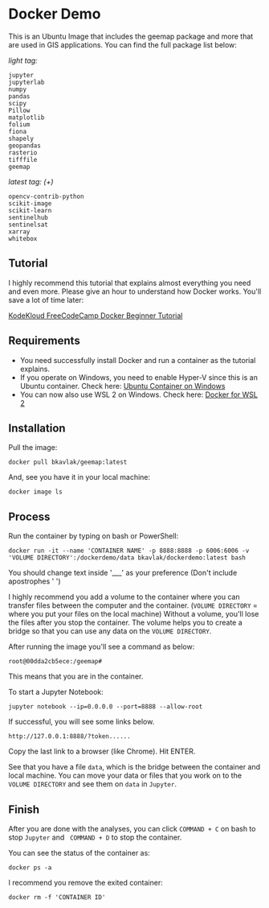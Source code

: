 # Docker Demo

This is an Ubuntu Image that includes the geemap package and more that are used in GIS applications. You can find the full package list below:

*light tag:*

```
jupyter
jupyterlab
numpy
pandas
scipy
Pillow
matplotlib
folium
fiona
shapely
geopandas
rasterio
tifffile
geemap
```

*latest tag: (+)*

```
opencv-contrib-python
scikit-image
scikit-learn
sentinelhub
sentinelsat
xarray
whitebox
```
## Tutorial

I highly recommend this tutorial that explains almost everything you need and even more. Please give an hour to understand how Docker works. You'll save a lot of time later:

[KodeKloud FreeCodeCamp Docker Beginner Tutorial](https://www.youtube.com/watch?v=fqMOX6JJhGo&t=4516s)

## Requirements

* You need successfully install Docker and run a container as the tutorial explains.
* If you operate on Windows, you need to enable Hyper-V since this is an Ubuntu container. Check here: [Ubuntu Container on Windows](https://ubuntu.com/tutorials/tutorial-windows-ubuntu-hyperv-containers#1-overview)
* You can now also use WSL 2 on Windows. Check here: [Docker for WSL 2](https://docs.docker.com/docker-for-windows/wsl/)


## Installation

Pull the image:

```docker pull bkavlak/geemap:latest```

And, see you have it in your local machine:

```docker image ls```

## Process

Run the container by typing on bash or PowerShell:

```
docker run -it --name 'CONTAINER NAME' -p 8888:8888 -p 6006:6006 -v 'VOLUME DIRECTORY':/dockerdemo/data bkavlak/dockerdemo:latest bash
```

You should change text inside '___' as your preference (Don't include apostrophes ' ')

I highly recommend you add a volume to the container where you can transfer files between the computer and the container. (```VOLUME DIRECTORY``` = where you put your files on the local machine) Without a volume, you'll lose the files after you stop the container. The volume helps you to create a bridge so that you can use any data on the ```VOLUME DIRECTORY```.

After running the image you'll see a command as below:

```root@00dda2cb5ece:/geemap#```

This means that you are in the container.

To start a Jupyter Notebook:

```jupyter notebook --ip=0.0.0.0 --port=8888 --allow-root```

If successful, you will see some links below.

```
http://127.0.0.1:8888/?token......
```

Copy the last link to a browser (like Chrome). Hit ENTER.

See that you have a file ```data```, which is the bridge between the container and local machine. You can move your data or files that you work on to the ```VOLUME DIRECTORY``` and see them on ```data``` in ```Jupyter```.

## Finish

After you are done with the analyses, you can click  ```COMMAND + C``` on bash to stop ```Jupyter``` and  ``` COMMAND + D``` to stop the container.

You can see the status of the container as:
```
docker ps -a
```

I recommend you remove the exited container:

```
docker rm -f 'CONTAINER ID'
```


